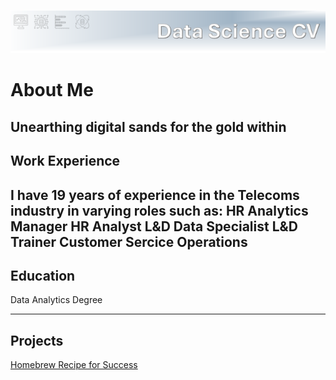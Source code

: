 ![Header](assets/Header.png) 

# About Me
Unearthing digital sands for the gold within
---
## Work Experience
I have 19 years of experience in the Telecoms industry in varying roles such as:
HR Analytics Manager
HR Analyst
L&D Data Specialist
L&D Trainer
Customer Sercice Operations
---
## Education
Data Analytics Degree

---
## Projects
[Homebrew Recipe for Success](./homebrew_recipe_for_success.md)

